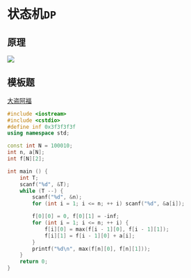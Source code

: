 # 状态机`DP`

## 原理

![](/algorithm-blog/img/0067.bmp)

## 模板题

[大盗阿福](http://ybt.ssoier.cn:8088/problem_show.php?pid=1301)

```cpp
#include <iostream>
#include <cstdio>
#define inf 0x3f3f3f3f
using namespace std;

const int N = 100010;
int n, a[N];
int f[N][2];

int main () {
    int T;
    scanf("%d", &T);
    while (T --) {
        scanf("%d", &n);
        for (int i = 1; i <= n; ++ i) scanf("%d", &a[i]);

        f[0][0] = 0, f[0][1] = -inf;
        for (int i = 1; i <= n; ++ i) {
            f[i][0] = max(f[i - 1][0], f[i - 1][1]);
            f[i][1] = f[i - 1][0] + a[i];
        }
        printf("%d\n", max(f[n][0], f[n][1]));
    }
    return 0;
}
```

